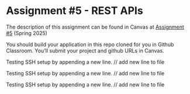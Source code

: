 # Assignment #5 - REST APIs

The description of this assignment can be found in Canvas at [Assignment #5](https://canvas.harvard.edu/courses/150064/assignments/906135) (Spring 2025)

You should build your application in this repo cloned for you in Github Classroom. You'll submit your project and github URLs in Canvas.

Testing SSH setup by appending a new line. // add new line to file

Testing SSH setup by appending a new line. // add new line to file

Testing SSH setup by appending a new line. // add new line to file
